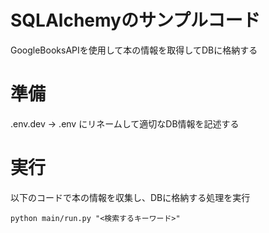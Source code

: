 SQLAlchemyのサンプルコード
====

GoogleBooksAPIを使用して本の情報を取得してDBに格納する

# 準備
.env.dev → .env にリネームして適切なDB情報を記述する

# 実行
以下のコードで本の情報を収集し、DBに格納する処理を実行
```
python main/run.py "<検索するキーワード>"
```